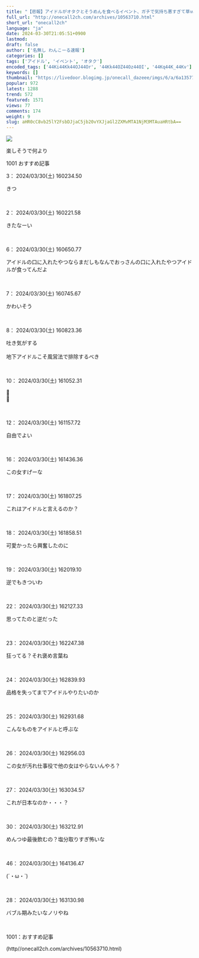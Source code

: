 ```yaml
---
title: "【悲報】アイドルがオタクとそうめんを食べるイベント、ガチで気持ち悪すぎて草ｗｗｗｗｗ "
full_url: "http://onecall2ch.com/archives/10563710.html"
short_url: "onecall2ch"
language: "ja"
date: 2024-03-30T21:05:51+0900
lastmod: 
draft: false
author: ['名無し わんこーる速報']
categories: []
tags: ['アイドル', 'イベント', 'オタク']
encoded_tags: ['44Ki44Kk44OJ44Or', '44Kk44OZ44Oz44OI', '44Kq44K_44Kv']
keywords: []
thumbnail: "https://livedoor.blogimg.jp/onecall_dazeee/imgs/6/a/6a135772.jpg"
popular: 972
latest: 1288
trend: 572
featured: 1571
views: 77
comments: 174
weight: 9
slug: aHR0cC8vb25lY2FsbDJjaC5jb20vYXJjaGl2ZXMvMTA1NjM3MTAuaHRtbA==
---
```


![](https://livedoor.blogimg.jp/onecall_dazeee/imgs/6/a/6a135772.jpg)

<div><p>楽しそうで何より</p> <p class='name2'> 1001 おすすめ記事</p> <p class='name2'>3： 2024/03/30(土) 160234.50 </p><p class='onecall'> きつ <br></p><br> <p class='name2'>2： 2024/03/30(土) 160221.58 </p><p class='onecall'> きたなーい <br></p><br> <p class='name2'>6： 2024/03/30(土) 160650.77 </p><p class='onecall'> アイドルの口に入れたやつならまだしもなんでおっさんの口に入れたやつアイドルが食ってんだよ <br></p><br> <p class='name2'>7： 2024/03/30(土) 160745.67 </p><p class='onecall'> かわいそう <br></p><br> <p class='name2'>8： 2024/03/30(土) 160823.36 </p><p class='onecall'> 吐き気がする <br> <br> 地下アイドルこそ風営法で排除するべき <br></p><br> <p class='name2'>10： 2024/03/30(土) 161052.31 </p><p class='onecall'> 🤢 <br> 🤮 <br></p><br> <p class='name2'>12： 2024/03/30(土) 161157.72 </p><p class='onecall'> 自由でよい <br></p><br> <p class='name2'>16： 2024/03/30(土) 161436.36 </p><p class='onecall'> この女すげーな <br></p><br> <p class='name2'>17： 2024/03/30(土) 161807.25 </p><p class='onecall'> これはアイドルと言えるのか？ <br></p><br> <p class='name2'>18： 2024/03/30(土) 161858.51 </p><p class='onecall'> 可愛かったら興奮したのに <br></p><br> <p class='name2'>19： 2024/03/30(土) 162019.10 </p><p class='onecall'> 逆でもきついわ <br></p><br> <p class='name2'>22： 2024/03/30(土) 162127.33 </p><p class='onecall'> 思ってたのと逆だった <br></p><br> <p class='name2'>23： 2024/03/30(土) 162247.38 </p><p class='onecall'> 狂ってる？それ褒め言葉ね <br></p><br> <p class='name2'>24： 2024/03/30(土) 162839.93 </p><p class='onecall'> 品格を失ってまでアイドルやりたいのか <br></p><br> <p class='name2'>25： 2024/03/30(土) 162931.68 </p><p class='onecall'> こんなものをアイドルと呼ぶな <br></p><br> <p class='name2'>26： 2024/03/30(土) 162956.03 </p><p class='onecall'> この女が汚れ仕事役で他の女はやらないんやろ？ <br></p><br> <p class='name2'>27： 2024/03/30(土) 163034.57 </p><p class='onecall'> これが日本なのか・・・？ <br></p><br> <p class='name2'>30： 2024/03/30(土) 163212.91 </p><p class='onecall'> めんつゆ最後飲むの？塩分取りすぎ怖いな <br></p><br> <p class='name2'>46： 2024/03/30(土) 164136.47 </p><p class='onecall'> (´・ω・`) <br></p><br> <p class='name2'>28： 2024/03/30(土) 163130.98 </p><p class='onecall'> バブル期みたいなノリやね <br></p><br> <p class='name2'>1001：おすすめ記事</p> </div>

(http//onecall2ch.com/archives/10563710.html)
